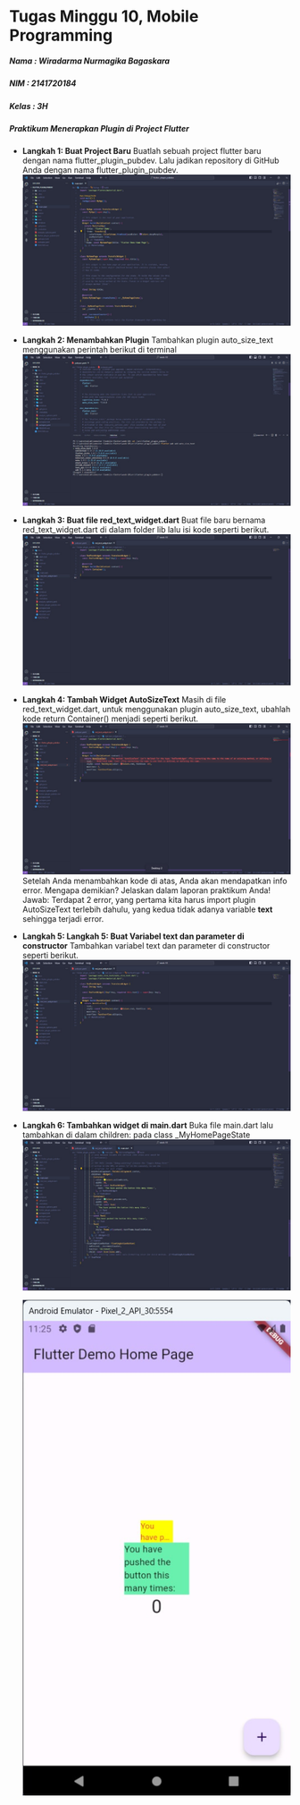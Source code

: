 # Tugas Minggu 10, Mobile Programming

##### Nama : Wiradarma Nurmagika Bagaskara

##### NIM : 2141720184

##### Kelas : 3H

##### Praktikum Menerapkan Plugin di Project Flutter

- **Langkah 1: Buat Project Baru**
  Buatlah sebuah project flutter baru dengan nama flutter_plugin_pubdev. Lalu jadikan repository di GitHub Anda dengan nama flutter_plugin_pubdev.
  ![This is an alt text.](./docs/langkah1.jpg "soal 1.")
- **Langkah 2: Menambahkan Plugin**
  Tambahkan plugin auto_size_text menggunakan perintah berikut di terminal
  ![This is an alt text.](./docs/langkah2.jpg "soal 1.")
- **Langkah 3: Buat file red_text_widget.dart**
  Buat file baru bernama red_text_widget.dart di dalam folder lib lalu isi kode seperti berikut.
  ![This is an alt text.](./docs/langkah3.jpg "soal 1.")
- **Langkah 4: Tambah Widget AutoSizeText**
  Masih di file red_text_widget.dart, untuk menggunakan plugin auto_size_text, ubahlah kode return Container() menjadi seperti berikut.
  ![This is an alt text.](./docs/langkah4.jpg "soal 1.")
  Setelah Anda menambahkan kode di atas, Anda akan mendapatkan info error. Mengapa demikian? Jelaskan dalam laporan praktikum Anda!
  Jawab:
  Terdapat 2 error, yang pertama kita harus import plugin AutoSizeText terlebih dahulu, yang kedua tidak adanya variable **text** sehingga terjadi error.
- **Langkah 5: Langkah 5: Buat Variabel text dan parameter di constructor**
  Tambahkan variabel text dan parameter di constructor seperti berikut.
  ![This is an alt text.](./docs/langkah5.jpg "soal 1.")
- **Langkah 6: Tambahkan widget di main.dart**
  Buka file main.dart lalu tambahkan di dalam children: pada class \_MyHomePageState
  ![This is an alt text.](./docs/langkah6.jpg "soal 1.")

  ![This is an alt text.](./docs/langkah7.jpg "soal 1.")
